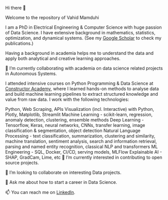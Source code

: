 Hi there 👋

Welcome to the repository of Vahid Mamduhi

I am a PhD in Electrical Engineering & Computer Science with huge passion of Data Science. I have extensive background in mathematics, statistics, optimization, and dynamical systems. (See my [Google Scholar](https://scholar.google.com/citations?user=jx4H7JcAAAAJ&hl=de) to check my publications.)

Having a background in academia helps me to understand the data and apply both analytical and creative learning approaches.

🔭 I’m currently collaborating with academia on data science related projects in Autonomous Systems.

I attended intensive courses on Python Programming & Data Science at [Constructor Academy](https://academy.constructor.org), where I learned hands-on methods to analyse data and build machine learning pipelines to extract structured knowledge and value from raw data. I work with the following technologies:

Python, Web Scraping, APIs
Visualization (incl. Interactive) with Python, Plotly, Matplotlib, Streamlit
Machine Learning - scikit-learn, regression, anomaly detection, clustering, ensemble methods
Deep Learning - Tensorflow, Keras, neural networks, CNNs, transfer learning, image classification & segmentation, object detection
Natural Language Processing - text classification, summarization, clustering and similarity, machine translation, sentiment analysis, search and information retrieval, parsing and named entity recognition, classical NLP and transformers
ML Engineering - SQL, Docker, CI/CD, serving models, MLFlow
Explainable AI - SHAP, GradCam, Lime, etc
🌱 I’m currently interested in contributing to open source projects.

👯 I’m looking to collaborate on interesting Data projects.

💬 Ask me about how to start a career in Data Science.

📫 You can reach me on [LinkedIn](https://www.linkedin.com/in/vahid-m-8ab90562/).

